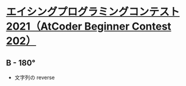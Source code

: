 # [エイシングプログラミングコンテスト2021（AtCoder Beginner Contest 202）](https://atcoder.jp/contests/abc202)

## B - 180°
- 文字列の reverse
